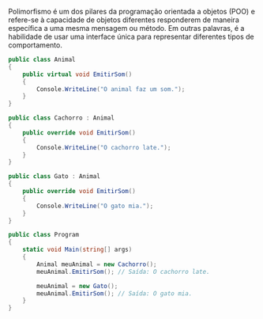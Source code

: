 Polimorfismo é um dos pilares da programação orientada a objetos (POO) e refere-se à capacidade de objetos diferentes responderem de maneira específica a uma mesma mensagem ou método. Em outras palavras, é a habilidade de usar uma interface única para representar diferentes tipos de comportamento.

````c#
public class Animal
{
    public virtual void EmitirSom()
    {
        Console.WriteLine("O animal faz um som.");
    }
}

public class Cachorro : Animal
{
    public override void EmitirSom()
    {
        Console.WriteLine("O cachorro late.");
    }
}

public class Gato : Animal
{
    public override void EmitirSom()
    {
        Console.WriteLine("O gato mia.");
    }
}

public class Program
{
    static void Main(string[] args)
    {
        Animal meuAnimal = new Cachorro();
        meuAnimal.EmitirSom(); // Saída: O cachorro late.

        meuAnimal = new Gato();
        meuAnimal.EmitirSom(); // Saída: O gato mia.
    }
}
````